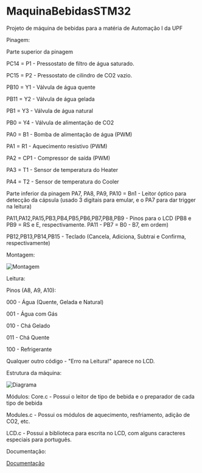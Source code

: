# MaquinaBebidasSTM32
Projeto de máquina de bebidas para a matéria de Automação I da UPF

Pinagem:

Parte superior da pinagem

PC14 = P1 - Pressostato de filtro de água saturado.

PC15 = P2 - Pressostato de cilindro de CO2 vazio.

PB10 = Y1 - Válvula de água quente

PB11 = Y2 - Válvula de água gelada

PB1  = Y3 - Válvula de água natural

PB0  = Y4 - Válvula de alimentação de CO2

PA0 = B1 - Bomba de alimentação de água (PWM)

PA1 = R1 - Aquecimento resistivo (PWM)

PA2 = CP1 - Compressor de saída (PWM)

PA3 = T1 - Sensor de temperatura do Heater

PA4 = T2 - Sensor de temperatura do Cooler


Parte inferior da pinagem
PA7, PA8, PA9, PA10 = Bn1 - Leitor óptico para detecção da cápsula (usado 3 digitais para emular, e o PA7 para dar trigger na leitura)


PA11,PA12,PA15,PB3,PB4,PB5,PB6,PB7,PB8,PB9 - Pinos para o LCD (PB8 e PB9 = RS e E, respectivamente. PA11 - PB7 = B0 - B7, em ordem)


PB12,PB13,PB14,PB15 - Teclado (Cancela, Adiciona, Subtrai e Confirma, respectivamente)

Montagem:

![Montagem](https://github.com/jaoomr/MaquinaBebidasSTM32/Images/montagem.jpg)

Leitura:

Pinos (A8, A9, A10):

000 - Água (Quente, Gelada e Natural)

001 - Água com Gás

010 - Chá Gelado

011 - Chá Quente

100 - Refrigerante


Qualquer outro código - "Erro na Leitura!" aparece no LCD.

Estrutura da máquina:

![Diagrama](https://github.com/jaoomr/MaquinaBebidasSTM32/Images/estrutura.png)

Módulos:
Core.c - Possui o leitor de tipo de bebida e o preparador de cada tipo de bebida

Modules.c - Possui os módulos de aquecimento, resfriamento, adição de CO2, etc.

LCD.c - Possui a biblioteca para escrita no LCD, com alguns caracteres especiais para português.


Documentação:

[Documentação](https://github.com/jaoomr/MaquinaBebidasSTM32/ProjetoFinal/html/index.html)
